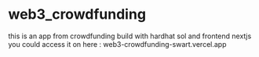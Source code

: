 # web3_crowdfunding

this is an app from crowdfunding build with hardhat sol and frontend nextjs
you could access it on here : web3-crowdfunding-swart.vercel.app
